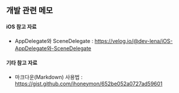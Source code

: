## 개발 관련 메모

#### iOS 참고 자료   
* AppDelegate와 SceneDelegate : https://velog.io/@dev-lena/iOS-AppDelegate와-SceneDelegate

#### 기타 참고 자료
* 마크다운(Markdown) 사용법 : https://gist.github.com/ihoneymon/652be052a0727ad59601
